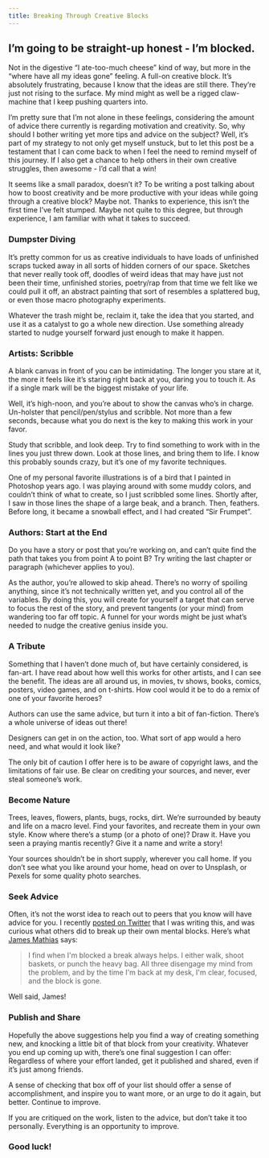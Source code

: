 ```yaml
---
title: Breaking Through Creative Blocks
---
```


## I’m going to be straight-up honest - I’m blocked.

Not in the digestive “I ate-too-much cheese” kind of way, but more in the “where have all my ideas gone” feeling. A full-on creative block. It’s absolutely frustrating, because I know that the ideas are still there. They’re just not rising to the surface. My mind might as well be a rigged claw-machine that I keep pushing quarters into.

I’m pretty sure that I’m not alone in these feelings, considering the amount of advice there currently is regarding motivation and creativity. So, why should I bother writing yet more tips and advice on the subject? Well, it’s part of my strategy to not only get myself unstuck, but to let this post be a testament that I can come back to when I feel the need to remind myself of this journey. If I also get a chance to help others in their own creative struggles, then awesome - I’d call that a win!

It seems like a small paradox, doesn’t it? To be writing a post talking about how to boost creativity and be more productive with your ideas while going through a creative block? Maybe not. Thanks to experience, this isn’t the first time I’ve felt stumped. Maybe not quite to this degree, but through experience, I am familiar with what it takes to succeed.

### Dumpster Diving

It’s pretty common for us as creative individuals to have loads of unfinished scraps tucked away in all sorts of hidden corners of our space. Sketches that never really took off, doodles of weird ideas that may have just not been their time, unfinished stories, poetry/rap from that time we felt like we could pull it off, an abstract painting that sort of resembles a splattered bug, or even those macro photography experiments.

Whatever the trash might be, reclaim it, take the idea that you started, and use it as a catalyst to go a whole new direction. Use something already started to nudge yourself forward just enough to make it happen.

### Artists: Scribble

A blank canvas in front of you can be intimidating. The longer you stare at it, the more it feels like it’s staring right back at you, daring you to touch it. As if a single mark will be the biggest mistake of your life.

Well, it’s high-noon, and you’re about to show the canvas who’s in charge. Un-holster that pencil/pen/stylus and scribble. Not more than a few seconds, because what you do next is the key to making this work in your favor.

Study that scribble, and look deep. Try to find something to work with in the lines you just threw down. Look at those lines, and bring them to life. I know this probably sounds crazy, but it’s one of my favorite techniques.

One of my personal favorite illustrations is of a bird that I painted in Photoshop years ago. I was playing around with some muddy colors, and couldn’t think of what to create, so I just scribbled some lines. Shortly after, I saw in those lines the shape of a large beak, and a branch. Then, feathers. Before long, it became a snowball effect, and I had created “Sir Frumpet”.

### Authors: Start at the End

Do you have a story or post that you’re working on, and can’t quite find the path that takes you from point A to point B? Try writing the last chapter or paragraph (whichever applies to you).

As the author, you’re allowed to skip ahead. There’s no worry of spoiling anything, since it’s not technically written yet, and you control all of the variables. By doing this, you will create for yourself a target that can serve to focus the rest of the story, and prevent tangents (or your mind) from wandering too far off topic. A funnel for your words might be just what’s needed to nudge the creative genius inside you.

### A Tribute

Something that I haven’t done much of, but have certainly considered, is fan-art. I have read about how well this works for other artists, and I can see the benefit. The ideas are all around us, in movies, tv shows, books, comics, posters, video games, and on t-shirts. How cool would it be to do a remix of one of your favorite heroes?

Authors can use the same advice, but turn it into a bit of fan-fiction. There’s a whole universe of ideas out there!

Designers can get in on the action, too. What sort of app would a hero need, and what would it look like?

The only bit of caution I offer here is to be aware of copyright laws, and the limitations of fair use. Be clear on crediting your sources, and never, ever steal someone’s work.

### Become Nature

Trees, leaves, flowers, plants, bugs, rocks, dirt. We’re surrounded by beauty and life on a macro level. Find your favorites, and recreate them in your own style. Know where there’s a stump (or a photo of one)? Draw it. Have you seen a praying mantis recently? Give it a name and write a story!

Your sources shouldn’t be in short supply, wherever you call home. If you don’t see what you like around your home, head on over to Unsplash, or Pexels for some quality photo searches.

### Seek Advice

Often, it’s not the worst idea to reach out to peers that you know will have advice for you. I recently [posted on Twitter](https://twitter.com/antonpeck/status/1297649742965542912) that I was writing this, and was curious what others did to break up their own mental blocks. Here’s what [James Mathias](https://twitter.com/jmathias) says:

> I find when I'm blocked a break always helps. I either walk, shoot baskets, or punch the heavy bag. All three disengage my mind from the problem, and by the time I'm back at my desk, I'm clear, focused, and the block is gone.

Well said, James!

### Publish and Share

Hopefully the above suggestions help you find a way of creating something new, and knocking a little bit of that block from your creativity. Whatever you end up coming up with, there’s one final suggestion I can offer: Regardless of where your effort landed, get it published and shared, even if it’s just among friends.

A sense of checking that box off of your list should offer a sense of accomplishment, and inspire you to want more, or an urge to do it again, but better. Continue to improve.

If you are critiqued on the work, listen to the advice, but don’t take it too personally. Everything is an opportunity to improve.

### Good luck!
